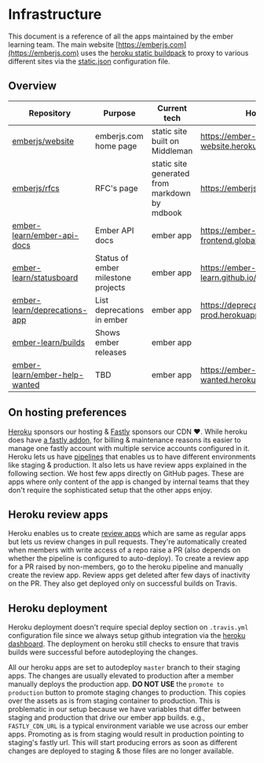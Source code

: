 # Infrastructure

This document is a reference of all the apps maintained by the ember learning team. The main website [https://emberjs.com](https://emberjs.com) uses the [heroku static buildpack](https://github.com/heroku/heroku-buildpack-static) to proxy to various different sites via the [static.json](https://github.com/emberjs/website/blob/master/static.json) configuration file.

## Overview

|   Repository                        | Purpose                              | Current tech                                  | Host                                                  |
|-------------------------------------|--------------------------------------|-----------------------------------------------|-------------------------------------------------------|
| [emberjs/website][1]                | emberjs.com home page                | static site built on Middleman                |https://ember-website.herokuapp.com/                   |
| [emberjs/rfcs][2]                   | RFC's page                           | static site generated from markdown by mdbook |https://emberjs.github.io/rfcs                         |
| [ember-learn/ember-api-docs][3]     | Ember API docs                       | ember app                                     |https://ember-api-docs-frontend.global.ssl.fastly.net  |
| [ember-learn/statusboard][4]        | Status of ember milestone projects   | ember app                                     |https://ember-learn.github.io/statusboard/             |
| [ember-learn/deprecations-app][5]   | List deprecations in ember           | ember app                                     |https://deprecations-app-prod.herokuapp.com/           |
| [ember-learn/builds][6]             | Shows ember releases                 | ember app                                     |                                                       |
| [ember-learn/ember-help-wanted][7]  | TBD                                  | ember app                                     |https://ember-help-wanted.herokuapp.com/               |

## On hosting preferences

[Heroku][8] sponsors our hosting & [Fastly][9] sponsors our CDN :heart:. While heroku does have [a fastly addon][10], for billing & maintenance reasons its easier to manage one fastly account with multiple service accounts configured in it. Heroku lets us have [pipelines][11] that enables us to have different environments like staging & production. It also lets us have review apps explained in the following section. We host few apps directly on GitHub pages. These are apps where only content of the app is changed by internal teams that they don't require the sophisticated setup that the other apps enjoy.

## Heroku review apps

Heroku enables us to create [review apps][12] which are same as regular apps but lets us review changes in pull requests. They're automatically created when members with write access of a repo raise a PR (also depends on whether the pipeline is configured to auto-deploy). To create a review app for a PR raised by non-members, go to the heroku pipeline and manually create the review app. Review apps get deleted after few days of inactivity on the PR. They also get deployed only on successful builds on Travis.

## Heroku deployment

Heroku deployment doesn't require special deploy section on `.travis.yml` configuration file since we always setup github integration via the [heroku dashboard][13]. The deployment on heroku still checks to ensure that travis builds were successful before autodeploying the changes.

All our heroku apps are set to autodeploy `master` branch to their staging apps. The changes are usually elevated to production after a member manually deploys the production app. **DO NOT USE** the `promote to production` button to promote staging changes to production. This copies over the assets as is from staging container to production. This is problematic in our setup because we have variables that differ between staging and production that drive our ember app builds. e.g., `FASTLY_CDN_URL` is a typical environment variable we use across our ember apps. Promoting as is from staging would result in production pointing to staging's fastly url. This will start producing errors as soon as different changes are deployed to staging & those files are no longer available.

[1]:  (https://github.com/emberjs/website)
[2]:  (https://github.com/emberjs/rfcs)
[3]:  (https://github.com/ember-learn/ember-api-docs)
[4]:  (https://github.com/ember-learn/statusboard)
[5]:  (https://github.com/ember-learn/deprecation-app)
[6]:  (https://github.com/ember-learn/builds)
[7]:  (https://github.com/ember-learn/ember-help-wanted)
[8]:  (https://heroku.com)
[9]:  (https://fastly.com)
[10]: (https://elements.heroku.com/addons/fastly)
[11]: (https://devcenter.heroku.com/articles/pipelines)
[12]: (https://devcenter.heroku.com/articles/github-integration-review-apps)
[13]: (https://dashboard.heroku.com/teams/ember/apps)